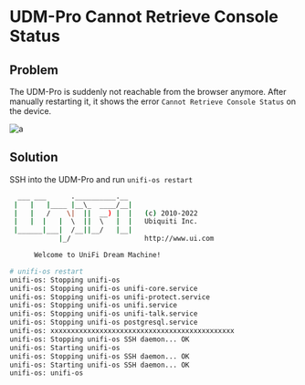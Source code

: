 # UDM-Pro Cannot Retrieve Console Status

## Problem

The UDM-Pro is suddenly not reachable from the browser anymore. After manually restarting it, it shows the error `Cannot Retrieve Console Status` on the device.

![a](https://github.com/CumpsD/second-brain/raw/main/assets/unifi/console-status.png "a")

## Solution

SSH into the UDM-Pro and run `unifi-os restart`

```bash
  ___ ___      .__________.__
 |   |   |____ |__\_  ____/__|
 |   |   /    \|  ||  __) |  |   (c) 2010-2022
 |   |  |   |  \  ||  \   |  |   Ubiquiti Inc.
 |______|___|  /__||__/   |__|
            |_/                  http://www.ui.com

      Welcome to UniFi Dream Machine!

# unifi-os restart
unifi-os: Stopping unifi-os
unifi-os: Stopping unifi-os unifi-core.service
unifi-os: Stopping unifi-os unifi-protect.service
unifi-os: Stopping unifi-os unifi.service
unifi-os: Stopping unifi-os unifi-talk.service
unifi-os: Stopping unifi-os postgresql.service
unifi-os: xxxxxxxxxxxxxxxxxxxxxxxxxxxxxxxxxxxxxxxxxxxxx
unifi-os: Stopping unifi-os SSH daemon... OK
unifi-os: Starting unifi-os
unifi-os: Stopping unifi-os SSH daemon... OK
unifi-os: Starting unifi-os SSH daemon... OK
unifi-os: unifi-os
```
